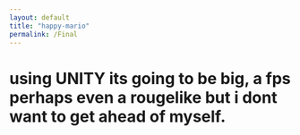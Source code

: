 ```yaml
---
layout: default 
title: "happy-mario"
permalink: /Final
---
```

# using UNITY its going to be big, a fps perhaps even a rougelike but i dont want to get ahead of myself.
